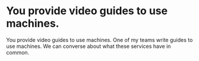 # You provide video guides to use machines.

You provide video guides to use machines. One of my teams write guides to use machines. We can converse about what these services have in common.